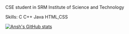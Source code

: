 CSE student in SRM Institute of Science and Technology

Skills:
C
C++
Java
HTML,CSS

[![Ansh's GitHub stats](https://github-readme-stats.vercel.app/api?username=ansharora28)](https://github.com/anuraghazra/github-readme-stats)

